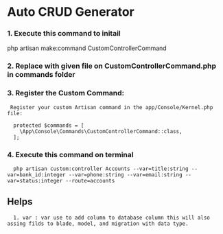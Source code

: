 # Auto CRUD Generator

### 1. Execute this command to initail
php artisan make:command CustomControllerCommand


### 2. Replace with given file on CustomControllerCommand.php in commands folder

### 3. Register the Custom Command:
     Register your custom Artisan command in the app/Console/Kernel.php file:
     
      protected $commands = [
        \App\Console\Commands\CustomControllerCommand::class,
      ];

### 4. Execute this command on terminal 
      php artisan custom:controller Accounts --var=title:string --var=bank_id:integer --var=phone:string --var=email:string --var=status:integer --route=accounts

## Helps
      1. var : var use to add column to database column this will also assing filds to blade, model, and migration with data type.
          
